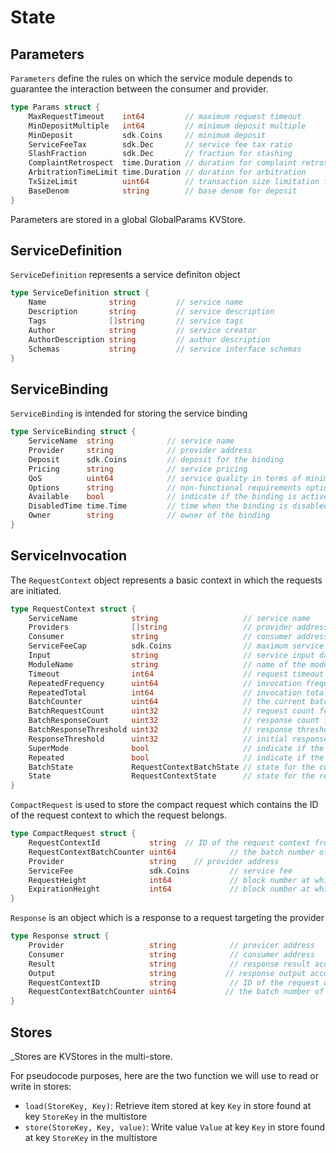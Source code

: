 <!--
order: 1
-->

# State

## Parameters

`Parameters` define the rules on which the service module depends to
guarantee the interaction between the consumer and provider.

```go
type Params struct {
    MaxRequestTimeout    int64         // maximum request timeout
    MinDepositMultiple   int64         // minimum deposit multiple
    MinDeposit           sdk.Coins     // minimum deposit
    ServiceFeeTax        sdk.Dec       // service fee tax ratio
    SlashFraction        sdk.Dec       // fraction for stashing
    ComplaintRetrospect  time.Duration // duration for complaint retrospect
    ArbitrationTimeLimit time.Duration // duration for arbitration
    TxSizeLimit          uint64        // transaction size limitation for service
    BaseDenom            string        // base denom for deposit
}
```

Parameters are stored in a global GlobalParams KVStore.

## ServiceDefinition

`ServiceDefinition` represents a service definiton object

```go
type ServiceDefinition struct {
    Name              string         // service name
    Description       string         // service description
    Tags              []string       // service tags
    Author            string         // service creator
    AuthorDescription string         // author description
    Schemas           string         // service interface schemas
}
```

## ServiceBinding

`ServiceBinding` is intended for storing the service binding

```go
type ServiceBinding struct {
    ServiceName  string            // service name
    Provider     string            // provider address
    Deposit      sdk.Coins         // deposit for the binding
    Pricing      string            // service pricing
    QoS          uint64            // service quality in terms of minimum response time
    Options      string            // non-functional requirements options
    Available    bool              // indicate if the binding is active
    DisabledTime time.Time         // time when the binding is disabled
    Owner        string            // owner of the binding
}
```

## ServiceInvocation

The `RequestContext` object represents a basic context in which the
requests are initiated.

```go
type RequestContext struct {
    ServiceName            string                   // service name
    Providers              []string                 // provider address list
    Consumer               string                   // consumer address
    ServiceFeeCap          sdk.Coins                // maximum service fee to pay for a single request
    Input                  string                   // service input data conforming to the service input schema
    ModuleName             string                   // name of the module from which the invocation is initiated, which is not necessary from CLI and API
    Timeout                int64                    // request timeout
    RepeatedFrequency      uint64                   // invocation frequency when the request context is repeated
    RepeatedTotal          int64                    // invocation total number when the request context is repeated
    BatchCounter           uint64                   // the current batch number
    BatchRequestCount      uint32                   // request count for the current batch
    BatchResponseCount     uint32                   // response count for the current batch
    BatchResponseThreshold uint32                   // response threshold for the current batch
    ResponseThreshold      uint32                   // initial response threshold for the request context
    SuperMode              bool                     // indicate if the initiator is a super user
    Repeated               bool                     // indicate if the request context is repetitive
    BatchState             RequestContextBatchState // state for the current batch
    State                  RequestContextState      // state for the request context
}
```

`CompactRequest` is used to store the compact request which contains the
ID of the request context to which the request belongs.

```go
type CompactRequest struct {
    RequestContextId           string  // ID of the request context from which the request is initiated
    RequestContextBatchCounter uint64            // the batch number of the request
    Provider                   string    // provider address
    ServiceFee                 sdk.Coins         // service fee
    RequestHeight              int64             // block number at which the request is initiated
  	ExpirationHeight           int64             // block number at which the request is expired
}
```

`Response` is an object which is a response to a request targeting the
provider

```go
type Response struct {
    Provider                   string            // provicer address
    Consumer                   string            // consumer address
    Result                     string            // response result according with the result schema
    Output                     string           // response output according with the service output schema
    RequestContextID           string            // ID of the request context to which the response belongs
    RequestContextBatchCounter uint64           // the batch number of the response
}
```

## Stores

_Stores are KVStores in the multi-store.

For pseudocode purposes, here are the two function we will use to read
or write in stores:

- `load(StoreKey, Key)`: Retrieve item stored at key `Key` in store
  found at key `StoreKey` in the multistore
- `store(StoreKey, Key, value)`: Write value `Value` at key `Key` in
  store found at key `StoreKey` in the multistore

